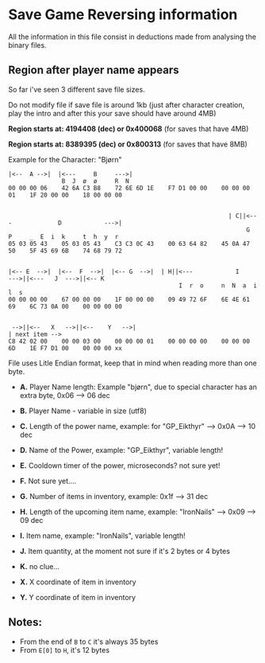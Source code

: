 # Save Game Reversing information
All the information in this file consist in deductions made from analysing the binary files.

## Region after player name appears

So far i've seen 3 different save file sizes.

Do not modify file if save file is around 1kb (just after character creation, play the intro and after this your save should have around 4MB)

**Region starts at: 4194408 (dec) or 0x400068** (for saves that have 4MB)

**Region starts at: 8389395 (dec) or 0x800313** (for saves that have 8MB)

Example for the Character: "Bjørn"

```
|<--  A -->|  |<---     B     --->|
               B  J  ø  ø     R  N
00 00 00 06    42 6A C3 B8    72 6E 6D 1E    F7 D1 00 00    00 00 00 01    1F 20 00 00    18 00 00 00


                                                              | C||<---             D            --->|
                                                                   G  P     _  E  i  k     t  h  y  r
05 03 05 43    05 03 05 43    C3 C3 0C 43    00 63 64 82    45 0A 47 50    5F 45 69 6B    74 68 79 72


|<-- E  -->|  |<--  F  -->|  |<-- G  -->|  | H||<---            I          --->||<---   J  --->||<-- K 
                                                I  r  o     n  N  a  i     l  s 
00 00 00 00    67 00 00 00    1F 00 00 00    09 49 72 6F    6E 4E 61 69    6C 73 0A 00    00 00 00 00


 -->||<--   X   -->||<--    Y   -->|                                                              | next item -->
C8 42 02 00    00 00 03 00    00 00 00 01    00 00 00 00    00 00 00 6D    1E F7 D1 00    00 00 00 xx
```

File uses Litle Endian format, keep that in mind when reading more than one byte.

- **A.** Player Name length: Example "bjørn", due to special character has an extra byte, 0x06 --> 06 dec
- **B.** Player Name - variable in size (utf8)
- **C.** Length of the power name, example: for "GP_Eikthyr" --> 0x0A --> 10 dec 
- **D.** Name of the Power, example: "GP_Eikthyr", variable length!
- **E.** Cooldown timer of the power, microseconds? not sure yet!
- **F.** Not sure yet....
- **G.** Number of items in inventory, example: 0x1f --> 31 dec
- **H.** Length of the upcoming item name, example: "IronNails" --> 0x09 --> 09 dec
- **I.** Item name, example: "IronNails", variable length! 
- **J.** Item quantity, at the moment not sure if it's 2 bytes or 4 bytes
- **K.** no clue...

- **X.** X coordinate of item in inventory 
- **Y.** Y coordinate of item in inventory 

## Notes:
- From the end of `B` to `C` it's always 35 bytes 
- From `E[0]` to `H`, it's 12 bytes
